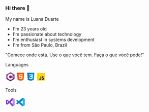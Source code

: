 ### Hi there 👋

My name is Luana Duarte

- I'm 23 years old
- I'm passionate about technology
- I'm enthusiast in systems development
- I'm from São Paulo, Brazil

"Comece onde está. Use o que você tem. Faça o que você pode!"

Languages

![](https://raw.githubusercontent.com/Gabriel-Paulucci/Gabriel-Paulucci/master/images/c-sharp.png)![Html](https://raw.githubusercontent.com/Gabriel-Paulucci/Gabriel-Paulucci/master/images/html-5.png)![Css](https://raw.githubusercontent.com/Gabriel-Paulucci/Gabriel-Paulucci/master/images/css3.png)![JavaScript](https://raw.githubusercontent.com/Gabriel-Paulucci/Gabriel-Paulucci/master/images/javascript.png)


Tools

![Visual Studio](https://raw.githubusercontent.com/Gabriel-Paulucci/Gabriel-Paulucci/master/images/visual-studio-2019.png)![Visual Studio Code](https://raw.githubusercontent.com/Gabriel-Paulucci/Gabriel-Paulucci/master/images/visual-studio-code-2019.png)


